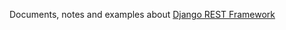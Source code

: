 Documents, notes and examples about [Django REST Framework](https://www.django-rest-framework.org/) <br /> 

